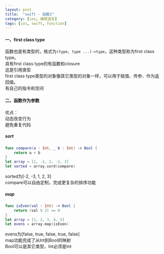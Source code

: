 ```yaml
---
layout: post
title:  "swift - 函数2"
category: [ios, 编程语言]
tags: [ios, swift, function]
---
```


#### 一、first class type

函数也是有类型的，格式为`(type, type ...)->type`，这种类型称为first class type。  
具有first class type的有函数和closure  
这是引用类型  
first class type类型的对象像其它类型的对象一样，可以用于赋值、传参、作为返回值。  
有自己的指令和空间

#### 二、函数作为参数
优点：  
动态改变行为  
避免重复代码

##### sort

```swift
func compare(a : Int, _ b : Int) -> Bool {
    return a < b
}
let array = [1, -1, 2, -2, 3]
let sorted = array.sord(compare)
```
sorted为[-2, -3, 1, 2, 3]  
compare可以自由定制，完成更复杂的排序功能  

##### map

```swift
func isEven(val : Int) -> Bool {
    return (val % 2) == 0
}
let array = [1, 2, 3, 4, 5]
let evens = array.map(isEven)
```
evens为[false, true, false, true, false]  
map功能完成了从Int到Bool的映射  
Bool可以是其它类型，Int必须是Int
